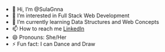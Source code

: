 - 👋 Hi, I’m @SulaGnna
- 👀 I’m interested in Full Stack Web Development
- 🌱 I’m currently learning Data Structures and Web Concepts
- 📫 How to reach me [LinkedIn](https://www.linkedin.com/in/sulagnna-mohanty-850071263/)
- 😄 Pronouns: She/Her 
- ⚡ Fun fact: I can Dance and Draw

<!---
SulaGnna/SulaGnna is a ✨ special ✨ repository because its `README.md` (this file) appears on your GitHub profile.
You can click the Preview link to take a look at your changes.
--->
